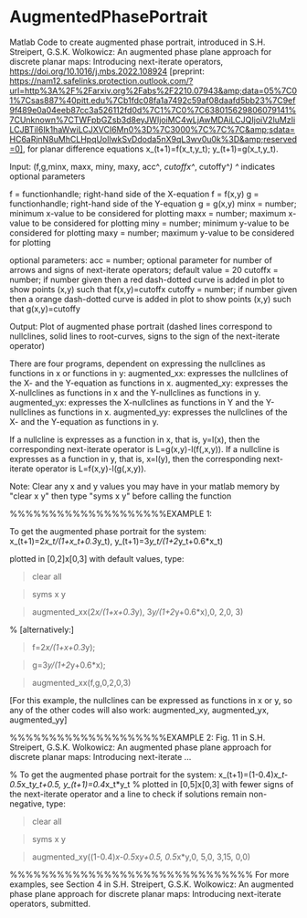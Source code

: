 # AugmentedPhasePortrait
Matlab Code to create augmented phase portrait, introduced in S.H. Streipert, G.S.K. Wolkowicz: An augmented phase plane approach for discrete planar maps: Introducing next-iterate operators, https://doi.org/10.1016/j.mbs.2022.108924 [preprint: https://nam12.safelinks.protection.outlook.com/?url=http%3A%2F%2Farxiv.org%2Fabs%2F2210.07943&amp;data=05%7C01%7Csas887%40pitt.edu%7Cb1fdc08fa1a7492c59af08daafd5bb23%7C9ef9f489e0a04eeb87cc3a526112fd0d%7C1%7C0%7C638015629806079141%7CUnknown%7CTWFpbGZsb3d8eyJWIjoiMC4wLjAwMDAiLCJQIjoiV2luMzIiLCJBTiI6Ik1haWwiLCJXVCI6Mn0%3D%7C3000%7C%7C%7C&amp;sdata=HC6aRjnN8uMhCLHpqUollwkSvDdoda5nX9qL3wv0u0k%3D&amp;reserved=0], for planar difference equations x_(t+1)=f(x_t,y_t); y_(t+1)=g(x_t,y_t).


Input: (f,g,minx, maxx, miny, maxy, acc^*, cutoffx^*, cutoffy^*)
^* indicates optional parameters

f = functionhandle; right-hand side of the X-equation f = f(x,y)
g = functionhandle; right-hand side of the Y-equation g = g(x,y) 
minx = number; minimum x-value to be considered for plotting
maxx = number; maximum x-value to be considered for plotting
miny = number; minimum y-value to be considered for plotting
maxy = number; maximum y-value to be considered for plotting

optional parameters:
acc = number; optional parameter for number of arrows and signs of next-iterate operators; default value = 20
cutoffx  = number; if number given then a red dash-dotted curve is added in plot to show points (x,y) such that f(x,y)=cutoffx
cutoffy =  number; if number given then a orange dash-dotted curve is added in plot to show points (x,y) such that g(x,y)=cutoffy

Output: Plot of augmented phase portrait (dashed lines correspond to nullclines, solid lines to root-curves, signs to the sign of the next-iterate operator)


There are four programs, dependent on expressing the nullclines as functions in x or functions in y:
augmented_xx: expresses the nullclines of the X- and the Y-equation as functions in x.
augmented_xy: expresses the X-nullclines as functions in x and the Y-nullclines as functions in y. 
augmented_yx: expresses the X-nullclines as functions in Y and the Y-nullclines as functions in x.
augmented_yy: expresses the nullclines of the X- and the Y-equation as functions in y.

If a nullcline is expresses as a function in x, that is, y=l(x), then the corresponding next-iterate operator is L=g(x,y)-l(f(,x,y)).
If a nullcline is expresses as a function in y, that is, x=l(y), then the corresponding next-iterate operator is L=f(x,y)-l(g(,x,y)).

Note: Clear any x and y values you may have in your matlab memory by "clear x y" then type "syms x y" before calling the function

%%%%%%%%%%%%%%%%%%%%EXAMPLE 1: 

To get the augmented phase portrait for the system: 
x_(t+1)=2*x_t/(1+x_t+0.3*y_t),
y_(t+1)=3*y_t/(1+2*y_t+0.6*x_t)

plotted in [0,2]x[0,3] with default values, type:

> clear all

> syms x y

> augmented_xx(2*x/(1+x+0.3*y), 3*y/(1+2*y+0.6*x),0, 2,0, 3)

% [alternatively:]

> f=2*x/(1+x+0.3*y);

> g=3*y/(1+2*y+0.6*x);

> augmented_xx(f,g,0,2,0,3)

[For this example, the nullclines can be expressed as functions in x or y, so any of the other codes will also work: augmented_xy, augmented_yx, augmented_yy]

%%%%%%%%%%%%%%%%%%%%EXAMPLE 2: Fig. 11 in  S.H. Streipert, G.S.K. Wolkowicz: An augmented phase plane approach for discrete planar maps: Introducing next-iterate ...

% To get the augmented phase portrait for the system: 
 x_(t+1)=(1-0.4)*x_t-0.5*x_t*y_t+0.5,
 y_(t+1)=0.4*x_t*y_t
% plotted in [0,5]x[0,3] with fewer signs of the next-iterate operator and a line to check if solutions remain non-negative, type:

> clear all

> syms x y

> augmented_xy((1-0.4)*x-0.5*x*y+0.5, 0.5*x*y,0, 5,0, 3,15, 0,0)


%%%%%%%%%%%%%%%%%%%%%%%%%%%%%%% For more examples, see Section 4 in S.H. Streipert, G.S.K. Wolkowicz: An augmented phase plane approach for discrete planar maps: Introducing next-iterate operators, submitted.

